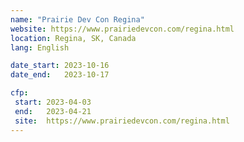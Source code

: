 ```yaml
---
name: "Prairie Dev Con Regina"
website: https://www.prairiedevcon.com/regina.html
location: Regina, SK, Canada
lang: English

date_start: 2023-10-16
date_end:   2023-10-17

cfp:
 start: 2023-04-03
 end:   2023-04-21
 site:  https://www.prairiedevcon.com/regina.html
---
```


